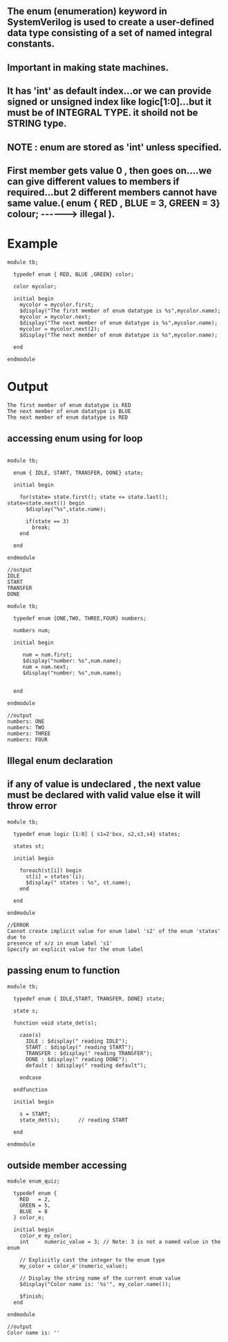 ## The enum (enumeration) keyword in SystemVerilog is used to create a user-defined data type consisting of a set of named integral constants.
## Important in making state machines.
## It has 'int' as default index...or we can provide signed or unsigned index like logic[1:0]...but it must be of INTEGRAL TYPE. it shoild not be STRING type.
## NOTE : enum are stored as 'int' unless specified.
## First member gets value 0 , then goes on....we can give different values to members if required...but 2 different members cannot have same value.( enum { RED , BLUE = 3, GREEN = 3} colour; ------> illegal ).
# Example
```
module tb;
  
  typedef enum { RED, BLUE ,GREEN} color;
  
  color mycolor;
  
  initial begin
    mycolor = mycolor.first;
    $display("The first member of enum datatype is %s",mycolor.name);
    mycolor = mycolor.next;
    $display("The next member of enum datatype is %s",mycolor.name);
    mycolor = mycolor.next(2);
    $display("The next member of enum datatype is %s",mycolor.name);

  end
  
endmodule
```

# Output
```
The first member of enum datatype is RED
The next member of enum datatype is BLUE
The next member of enum datatype is RED
```

## accessing enum using for loop
```

module tb;
  
  enum { IDLE, START, TRANSFER, DONE} state;
  
  initial begin
    
    for(state= state.first(); state <= state.last(); state=state.next()) begin
      $display("%s",state.name);
      
      if(state == 3)
        break;
    end
    
  end
  
endmodule

//output
IDLE
START
TRANSFER
DONE
```

```
module tb;
  
  typedef enum {ONE,TWO, THREE,FOUR} numbers;
  
  numbers num;
  
  initial begin
    
     num = num.first;
     $display("number: %s",num.name);
     num = num.next;
     $display("number: %s",num.name);
    

  end
  
endmodule

//output
numbers: ONE
numbers: TWO
numbers: THREE
numbers: FOUR
```

## Illegal enum declaration

## if any of value is undeclared , the next value must be  declared with valid value else it will throw error 
```
module tb;
  
  typedef enum logic [1:0] { s1=2'bxx, s2,s3,s4} states;
  
  states st;
  
  initial begin
    
    foreach(st[i]) begin
      st[i] = states'(i);
      $display(" states : %s", st.name);
    end
    
  end
  
endmodule

//ERROR
Cannot create implicit value for enum label 's2' of the enum 'states' due to
presence of x/z in enum label 's1'
Specify an explicit value for the enum label
```

## passing enum to function

```
module tb;
  
  typedef enum { IDLE,START, TRANSFER, DONE} state;
  
  state s;
  
  function void state_det(s);
    
    case(s)
      IDLE : $display(" reading IDLE");
      START : $display(" reading START");
      TRANSFER : $display(" reading TRANSFER");
      DONE : $display(" reading DONE");
      default : $display(" reading default");
      
    endcase
    
  endfunction
  
  initial begin
    
    s = START;
    state_det(s);      // reading START
    
  end
  
endmodule
```


## outside member accessing

```
module enum_quiz;

  typedef enum {
    RED   = 2,
    GREEN = 5,
    BLUE  = 8
  } color_e;

  initial begin
    color_e my_color;
    int     numeric_value = 3; // Note: 3 is not a named value in the enum

    // Explicitly cast the integer to the enum type
    my_color = color_e'(numeric_value);

    // Display the string name of the current enum value
    $display("Color name is: '%s'", my_color.name());

    $finish;
  end

endmodule

//output
Color name is: ''
```


